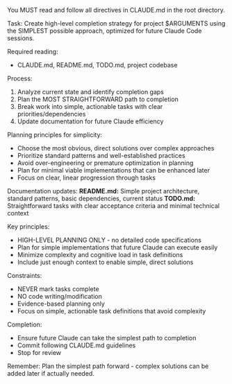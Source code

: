 You MUST read and follow all directives in CLAUDE.md in the root directory.

Task: Create high-level completion strategy for project $ARGUMENTS using the SIMPLEST possible approach, optimized for future Claude Code sessions.

Required reading:

- CLAUDE.md, README.md, TODO.md, project codebase

Process:

1. Analyze current state and identify completion gaps
2. Plan the MOST STRAIGHTFORWARD path to completion
3. Break work into simple, actionable tasks with clear priorities/dependencies
4. Update documentation for future Claude efficiency

Planning principles for simplicity:

- Choose the most obvious, direct solutions over complex approaches
- Prioritize standard patterns and well-established practices
- Avoid over-engineering or premature optimization in planning
- Plan for minimal viable implementations that can be enhanced later
- Focus on clear, linear progression through tasks

Documentation updates:
**README.md:** Simple project architecture, standard patterns, basic dependencies, current status
**TODO.md:** Straightforward tasks with clear acceptance criteria and minimal technical context

Key principles:

- HIGH-LEVEL PLANNING ONLY - no detailed code specifications
- Plan for simple implementations that future Claude can execute easily
- Minimize complexity and cognitive load in task definitions
- Include just enough context to enable simple, direct solutions

Constraints:

- NEVER mark tasks complete
- NO code writing/modification
- Evidence-based planning only
- Focus on simple, actionable task definitions that avoid complexity

Completion:

- Ensure future Claude can take the simplest path to completion
- Commit following CLAUDE.md guidelines
- Stop for review

Remember: Plan the simplest path forward - complex solutions can be added later if actually needed.
